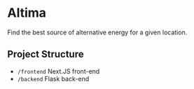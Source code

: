 # Altima

Find the best source of alternative energy for a given location.

## Project Structure

- `/frontend` Next.JS front-end
- `/backend` Flask back-end
